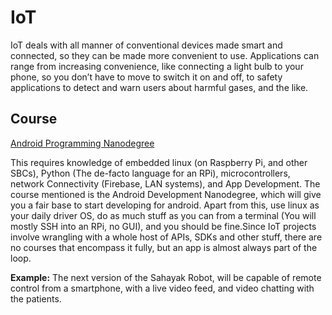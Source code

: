 # IoT

IoT deals with all manner of conventional devices made smart and connected, so they can be made more convenient to use. Applications can range from increasing convenience, like connecting a light bulb to your phone, so you don’t have to move to switch it on and off, to safety applications to detect and warn users about harmful gases, and the like.


## Course

[Android Programming Nanodegree](https://www.udacity.com/course/android-developer-nanodegree-by-google--nd801)

This requires knowledge of embedded linux (on Raspberry Pi, and other SBCs), Python (The de-facto language for an RPi), microcontrollers, network Connectivity (Firebase, LAN systems), and App Development. The course mentioned is the Android Development Nanodegree, which will give you a fair base to start developing for android. Apart from this, use linux as your daily driver OS, do as much stuff as you can from a terminal (You will mostly SSH into an RPi, no GUI), and you should be fine.Since IoT projects involve wrangling with a whole host of APIs, SDKs and other stuff, there are no courses that encompass it fully, but an app is almost always part of the loop.

**Example:** The next version of the Sahayak Robot, will be capable of remote control from a smartphone, with a live video feed, and video chatting with the patients.
